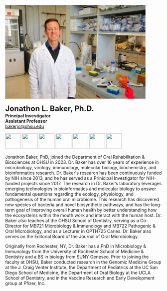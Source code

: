 <img src="/assets/images/homepage-general/baker-labcoat.JPG" width="450" height="300" style="display: inline; margin: auto;" />

<br/>

<span style="font-size:24px; font-weight: bold;">Jonathon L. Baker, Ph.D.</span>  
**Principal Investigator**  
**Assistant Professor**  
[bakerjo@ohsu.edu](mailto:bakerjo@ohsu.edu)  
 

<a href="https://www.linkedin.com/in/jonathon-l-baker-ph-d-a97b68b5"><img src="https://raw.githubusercontent.com/FortAwesome/Font-Awesome/6.x/svgs/brands/linkedin.svg" width="50" height="50"></a> <a href="https://www.instagram.com/jonbakerlab"><img src="https://raw.githubusercontent.com/FortAwesome/Font-Awesome/6.x/svgs/brands/square-instagram.svg" width="50" height="50"></a> <a href="https://www.github.com/jonbakerlab"><img src="https://raw.githubusercontent.com/FortAwesome/Font-Awesome/6.x/svgs/brands/square-github.svg" width="50" height="50"></a> <a href="https://www.twitter.com/jonbakerlab"><img src="https://raw.githubusercontent.com/FortAwesome/Font-Awesome/6.x/svgs/brands/square-x-twitter.svg" width="50" height="50"></a> <a href="https://www.researchgate.net/profile/Jonathon-Baker"><img src="https://raw.githubusercontent.com/FortAwesome/Font-Awesome/6.x/svgs/brands/researchgate.svg" width="50" height="50"></a> <a href="https://orcid.org/0000-0001-5378-322X"><img src="https://raw.githubusercontent.com/FortAwesome/Font-Awesome/6.x/svgs/brands/orcid.svg" width="50" height="50"></a> <a href="https://scholar.google.com/citations?user=MDU_zwkAAAAJ&hl=en&oi=ao"><img src="https://raw.githubusercontent.com/FortAwesome/Font-Awesome/6.x/svgs/brands/google-scholar.svg" width="50" height="50"></a> 


Jonathon Baker, PhD, joined the Department of Oral Rehabilitation & Biosciences at OHSU in 2023. Dr. Baker has over 16 years of experience in microbiology, virology, immunology, molecular biology, biochemistry, and bioinformatics research. Dr. Baker's research has been continuously funded by NIH since 2013, and he has served as a Prinicipal Investigator for NIH-funded projects since 2017. The research in Dr. Baker’s laboratory leverages emerging technologies in bioinformatics and molecular biology to answer fundamental questions regarding the ecology, physiology, and pathogenesis of the human oral microbiome.  This research has discovered new species of bacteria and novel biosynthetic pathways, and has the long-term goal of improving overall human health by better understanding how the ecosystems within the mouth work and interact with the human host. Dr. Baker also teaches at the OHSU School of Dentistry, serving as a Co-Director for MB721 Microbiology & Immunology and MB722 Pathogenic & Oral Microbiology, and as a Lecturer in OPTH725 Caries. Dr. Baker also serves on the Editorial Board of the Journal of Oral Microbiology.

Originally from Rochester, NY, Dr. Baker has a PhD in Microbiology & Immunology from the University of Rochester School of Medicine & Dentistry and a BS in biology from SUNY Geneseo. Prior to joining the faculty at OHSU, Baker conducted research in the Genomic Medicine Group at the J. Craig Venter Institute, the Department of Pediatrics at the UC San Diego School of Medicine, the Department of Oral Biology at the UCLA School of Dentistry, and in the Vaccine Research and Early Development group at Pfizer, Inc.
